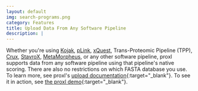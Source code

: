 ```yaml
---
layout: default
img: search-programs.png
category: Features
title: Upload Data From Any Software Pipeline
description: |
---
```

 Whether you're using <a href="http://www.kojak-ms.org/">Kojak</a>, <a href="http://pfind.ict.ac.cn/software/pLink/">pLink</a>, <a href="http://prottools.ethz.ch/orinner/public/htdocs/xquest/">xQuest</a>, Trans-Proteomic Pipeline (TPP), <a href="http://crux.ms/">Crux</a>, <a href="http://www.stavrox.com/">StavroX</a>, <a href="https://github.com/smith-chem-wisc/MetaMorpheus">MetaMorpheus</a>, or any other software pipeline, proxl supports
 data from any software pipeline using that pipeline's native scoring. There are also no restrictions on which FASTA database you use. To learn more, see
 proxl's [upload documentation](http://proxl-web-app.readthedocs.io/en/latest/using/upload_data.html){:target="_blank"}. To
 see it in action, see [the proxl demo](https://yeastrc.org/proxl_public/go?H0DHw08DUM){:target="_blank"}.
